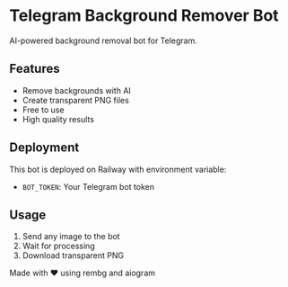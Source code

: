 # Telegram Background Remover Bot

AI-powered background removal bot for Telegram.

## Features
- Remove backgrounds with AI
- Create transparent PNG files
- Free to use
- High quality results

## Deployment
This bot is deployed on Railway with environment variable:
- `BOT_TOKEN`: Your Telegram bot token

## Usage
1. Send any image to the bot
2. Wait for processing
3. Download transparent PNG

Made with ❤️ using rembg and aiogram